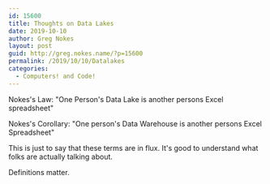 ```yaml
---
id: 15600
title: Thoughts on Data Lakes
date: 2019-10-10
author: Greg Nokes
layout: post
guid: http://greg.nokes.name/?p=15600
permalink: /2019/10/10/Datalakes
categories:
  - Computers! and Code!
---
```


Nokes's Law: "One Person's Data Lake is another persons Excel spreadsheet"

Nokes's Corollary: "One person's Data Warehouse is another persons Excel Spreadsheet"

<!--more-->

This is just to say that these terms are in flux. It's good to understand what folks are actually talking about.

Definitions matter.